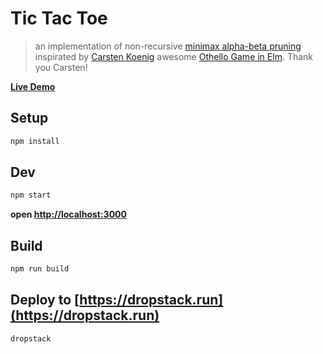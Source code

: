 # Tic Tac Toe

> an implementation of non-recursive [minimax alpha-beta pruning](https://en.wikipedia.org/wiki/Alpha%E2%80%93beta_pruning) inspirated by [Carsten Koenig](https://github.com/CarstenKoenig) awesome [Othello Game in Elm](https://github.com/CarstenKoenig/ElmOthello). Thank you Carsten!

__[Live Demo](https://tic-tac-toe.dropstack.run)__

## Setup

```bash
npm install
```

## Dev

```bash
npm start
```

__open [http://localhost:3000](http://localhost:3000)__

## Build

```bash
npm run build
```

## Deploy to [https://dropstack.run](https://dropstack.run)

```bash
dropstack
```

